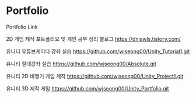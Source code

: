 # Portfolio
Portfolio Link

2D 게임 제작 포트폴리오 및 개인 공부 정리 블로그
https://dnjswls.tistory.com/

유니티 유튜브케이디 강좌 실습
https://github.com/wjseong00/Unity_Tutorial1.git

유니티 절대강좌 실습
https://github.com/wjseong00/Absolute.git

유니티 2D 비행기 게임 제작
https://github.com/wjseong00/Unity_Project1.git

유니티 3D 제작 게임 
https://github.com/wjseong00/Unity_Portfolio.git

